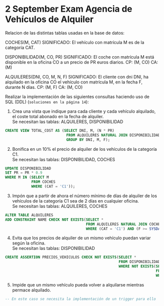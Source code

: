 # 2 September Exam Agencia de Vehículos de Alquiler

Relacion de las distintas tablas usadas en la base de datos:

COCHES(M, CAT)
SIGNIFICADO: El vehículo con matrícula M es de la categoría CAT.

DISPONIBILIDAD(M, CO, PR)
SIGNIFICADO: El coche con matrícula M está disponible en la oficina CO a un precio de PR euros diarios.
CP: (M, CO) CA: (M)

ALQUILERES(DNI, CO, M, N, F)
SIGNIFICADO: El cliente con dni DNI, ha alquilado en la oficina CO el vehículo con matrícula M, en la fecha F, durante N
días.
CP: (M, F) CA: (M, CO)

Realizar la implementación de las siguientes consultas haciendo uso de SQL (DDL) (`soluciones en la página
14`):

1. Crea una vista que indique para cada cliente y cada vehículo alquilado, el coste total abonado en la fecha de 
alquiler.\
Se necesitan las tablas: ALQUILERES, DISPONIBILIDAD
```sql
CREATE VIEW TOTAL_COST AS (SELECT DNI, M, (N * PR)
                            FROM ALQUILERES NATURAL JOIN DISPONIBILIDAD
                            GROUP BY DNI, M, F);
```

2. Bonifica en un 10% el precio de alquiler de los vehículos de la categoría C1.\
Se necesitan las tablas: DISPONIBILIDAD, COCHES
```sql
UPDATE DISPONIBILIDAD
SET PR = PR * 0.9
WHERE M IN (SELECT M
            FROM COCHES
            WHERE (CAT = 'C1'));
```

3. Impón que a partir de ahora el número mínimo de días de alquiler de los vehículos de la categoría C1 sea de 2 días
en cualquier oficina.\
Se necesitan las tablas: ALQUILERES, COCHES
```sql
ALTER TABLE ALQUILERES
ADD CONSTRAINT NAME CHECK NOT EXISTS(SELECT *
                                     FROM ALQUILERES NATURAL JOIN COCHES
                                     WHERE (CAT = 'C1') AND (F >= SYSDATE()) AND (N < 2));
```

4. Evita que los precios de alquiler de un mismo vehículo puedan variar según la oficina.\
Se necesitan las tablas: DISPONIBILIDAD
```sql
CREATE ASSERTION PRECIOS_VEHICULOS CHECK NOT EXISTS(SELECT *
                                                    FROM DISPONIBILIDAD D1
                                                    WHERE NOT EXISTS(SELECT *
                                                                     FROM DISPONIBILIDAD D2
                                                                     WHERE (D1.CO != D2.CO) AND (D1.PR != D2.PR) AND (D1.M = D2.M)));
```

5. Impide que un mismo vehículo pueda volver a alquilarse mientras permace alquilado.
```sql
-- En este caso se necesita la implementación de un trigger para ello
```